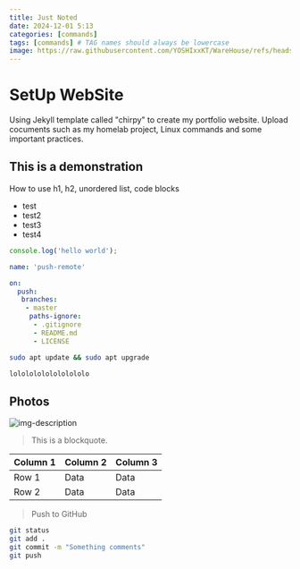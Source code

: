 ```yaml
---
title: Just Noted
date: 2024-12-01 5:13
categories: [commands]
tags: [commands] # TAG names should always be lowercase
image: https://raw.githubusercontent.com/YOSHIxxKT/WareHouse/refs/heads/main/images/images/kowalski-noted.jpg
---
```


# SetUp WebSite

Using Jekyll template called "chirpy" to create my portfolio website. 
Upload cocuments such as my homelab project, Linux commands and some important practices.

## This is a demonstration

How to use h1, h2, unordered list, code blocks

* test
* test2
* test3
* test4

```javascript
console.log('hello world');
```

```yml
name: 'push-remote'

on: 
  push:
   branches:
    - master
     paths-ignore:
      - .gitignore
      - README.md
      - LICENSE
```

```bash
sudo apt update && sudo apt upgrade 
```
```powershell
lolololololololololo
```

## Photos

 ![img-description](assets/lib/images/IMG_2080.JPG)

> This is a blockquote.

| Column 1 | Column 2 | Column 3 |
|----------|----------|----------|
| Row 1    | Data     | Data     |
| Row 2    | Data     | Data     |


> Push to GitHub

```bash
git status
git add .
git commit -m "Something comments"
git push
```